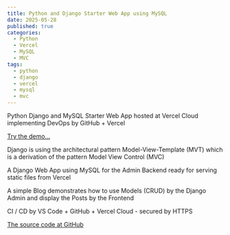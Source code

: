 ```yaml
---
title: Python and Django Starter Web App using MySQL
date: 2025-05-28
published: true
categories:
  - Python
  - Vercel
  - MySQL
  - MVC
tags:
  - python
  - django
  - vercel
  - mysql
  - mvc
---
```


Python Django and MySQL Starter Web App hosted at Vercel Cloud implementing DevOps by GitHub + Vercel

<a href="https://django-starter-two.vercel.app/" target="_blank" title="Django Web App at Vercel">Try the demo...</a>

Django is using the architectural pattern Model-View-Template (MVT) which is a derivation of the pattern Model View Control (MVC) 

A Django Web App using MySQL for the Admin Backend ready for serving static files from Vercel

A simple Blog demonstrates how to use Models (CRUD) by the Django Admin and display the Posts by the Frontend 

CI / CD by VS Code + GitHub + Vercel Cloud - secured by HTTPS

<a href="https://github.com/persteenolsen/django-starter-two" target="_blank">The source code at GitHub</a>
